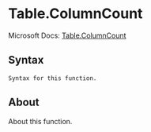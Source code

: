 # Table.ColumnCount

Microsoft Docs: [Table.ColumnCount](https://docs.microsoft.com/en-us/powerquery-m/table-columncount)

## Syntax

```
Syntax for this function.
```

## About

About this function.

